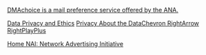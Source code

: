 
[DMAchoice is a mail preference service offered by the ANA.](https://www.dmachoice.org/)

[Data Privacy and Ethics](https://www.acxiom.com/data-privacy-ethics)
[Privacy About the DataChevron RightArrow RightPlayPlus](https://www.acxiom.com/about-us/privacy/atd)

[Home NAI: Network Advertising Initiative](https://www.networkadvertising.org/)
